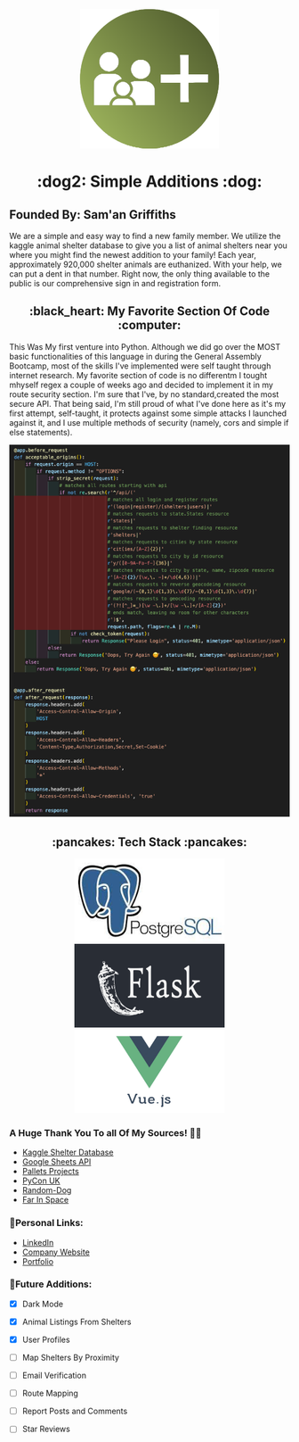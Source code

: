 <div align="center"><img src="./z_img/saLogo.png" alt="Simple Additions Logo" height="250vw" width="250vw"></div>
<h1 align='center'>:dog2: Simple Additions :dog:</h1>

## Founded By: Sam'an Griffiths

We are a simple and easy way to find a new family member. We utilize the kaggle animal shelter database to give you a list of animal shelters near you where you might find the newest addition to your family! Each year, approximately 920,000 shelter animals are euthanized. With your help, we can put a dent in that number. Right now, the only thing available to the public is our comprehensive sign in and registration form.




<h2 align="center">:black_heart: My Favorite Section Of Code :computer:</h2>
This Was My first venture into Python. Although we did go over the MOST basic functionalities of this language in during the General Assembly Bootcamp, most of the skills I've implemented were self taught through internet research. My favorite section of code is no differentm I tought mhyself regex a couple of weeks ago and decided to implement it in my route security section. I'm sure that I've, by no standard,created the most secure API. That being said, I'm still proud of what I've done here as it's my first attempt, self-taught, it protects against some simple attacks I launched against it, and I use multiple methods of security (namely, cors and simple if else statements).

![Api before and after request sections](./z_img/Code_Screenshot.png)

<h2 align="center">:pancakes: Tech Stack :pancakes:</h2>
<div align="center">
<img src="./z_img/psql.jpeg" alt="Simple Additions Logo" height="150px" width="270px">
<img src="./z_img/flask-1.png" alt="Simple Additions Logo" height="150px" width="270px">
<img src="./z_img/vuejs-logo.jpeg" alt="Simple Additions Logo" height="150px" width="270px">
</div>

### A Huge Thank You To all Of My Sources!	 :partying_face::tada:
- [Kaggle Shelter Database](https://www.kaggle.com/aaronschlegel/petfinder-animal-shelters-database/version/4)
- [Google Sheets API](https://developers.google.com/sheets/api/quickstart/python)
- [Pallets Projects](https://flask.palletsprojects.com/en/)
- [PyCon UK](https://www.youtube.com/watch?v=gJ7CnUX_7YQ)
- [Random-Dog](https://pypi.org/project/random-dog/)
- [Far In Space](https://www.farinspace.com/tag/sql-dump/)


### :bust_in_silhouette:Personal Links:
- [LinkedIn](https://www.linkedin.com/in/saman-griffiths/)
- [Company Website](https://simple-additions.netlify.app/)
- [Portfolio]()


### 	:bricks:Future Additions:

- [x] Dark Mode
- [x] Animal Listings From Shelters
- [x] User Profiles
- [ ] Map Shelters By Proximity
- [ ] Email Verification
- [ ] Route Mapping
- [ ] Report Posts and Comments
- [ ] Star Reviews

